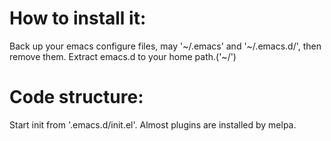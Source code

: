# How to install it: #
  Back up your emacs configure files, may '~/.emacs' and '~/.emacs.d/', then remove them.
  Extract emacs.d to your home path.('~/')
# Code structure: #
  Start init from '.emacs.d/init.el'.
  Almost plugins are installed by melpa.
